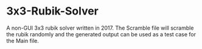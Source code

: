 # 3x3-Rubik-Solver
A non-GUI 3x3 rubik solver written in 2017. The Scramble file will scramble the rubik randomly and the generated output can be used as a test case for the Main file.
